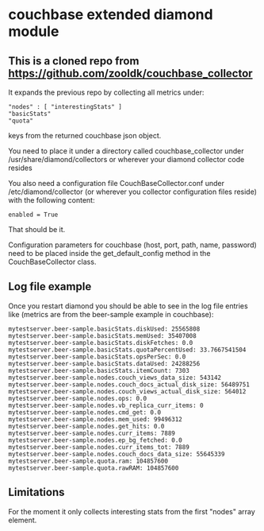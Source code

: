 couchbase extended diamond module
=================================

This is a cloned repo from https://github.com/zooldk/couchbase_collector
------------------------------------------------------------------------

It expands the previous repo by collecting all metrics under:

    "nodes" : [ "interestingStats" ]
    "basicStats"
    "quota"

keys from the returned couchbase json object.

You need to place it under a directory called couchbase_collector under /usr/share/diamond/collectors or wherever your diamond collector code resides

You also need a configuration file CouchBaseCollector.conf under /etc/diamond/collector (or wherever you collector configuration files reside) with the following content:

    enabled = True

That should be it.

Configuration parameters for couchbase (host, port, path, name, password) need to be placed inside the get_default_config method in the CouchBaseCollector class.

Log file example
----------------

Once you restart diamond you should be able to see in the log file entries like (metrics are from the beer-sample example in couchbase):

    mytestserver.beer-sample.basicStats.diskUsed: 25565808
    mytestserver.beer-sample.basicStats.memUsed: 35407008
    mytestserver.beer-sample.basicStats.diskFetches: 0.0
    mytestserver.beer-sample.basicStats.quotaPercentUsed: 33.7667541504
    mytestserver.beer-sample.basicStats.opsPerSec: 0.0
    mytestserver.beer-sample.basicStats.dataUsed: 24288256
    mytestserver.beer-sample.basicStats.itemCount: 7303
    mytestserver.beer-sample.nodes.couch_views_data_size: 543142
    mytestserver.beer-sample.nodes.couch_docs_actual_disk_size: 56489751
    mytestserver.beer-sample.nodes.couch_views_actual_disk_size: 564012
    mytestserver.beer-sample.nodes.ops: 0.0
    mytestserver.beer-sample.nodes.vb_replica_curr_items: 0
    mytestserver.beer-sample.nodes.cmd_get: 0.0
    mytestserver.beer-sample.nodes.mem_used: 99496312
    mytestserver.beer-sample.nodes.get_hits: 0.0
    mytestserver.beer-sample.nodes.curr_items: 7889
    mytestserver.beer-sample.nodes.ep_bg_fetched: 0.0
    mytestserver.beer-sample.nodes.curr_items_tot: 7889
    mytestserver.beer-sample.nodes.couch_docs_data_size: 55645339
    mytestserver.beer-sample.quota.ram: 104857600
    mytestserver.beer-sample.quota.rawRAM: 104857600

Limitations
-----------

For the moment it only collects interesting stats from the first "nodes" array element.
